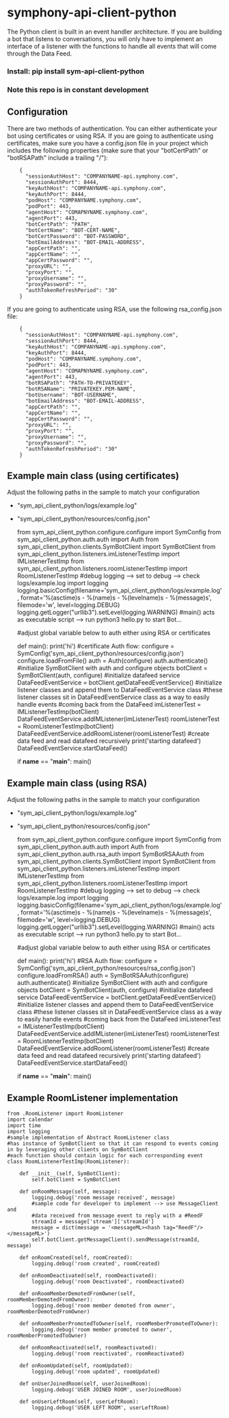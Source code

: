 # symphony-api-client-python
The Python client is built in an event handler architecture. If you are building a bot that listens to conversations, you will only have to implement an interface of a listener with the functions to handle all events that will come through the Data Feed.

### Install: pip install sym-api-client-python
### Note this repo is in constant development


## Configuration
There are two methods of authentication.  You can either authenticate your bot using certificates or using RSA.  If you are going to authenticate using certificates, make sure you have a config.json file in your project which includes the following properties (make sure that your "botCertPath" or "botRSAPath" include a trailing "/"):

        {
          "sessionAuthHost": "COMPANYNAME-api.symphony.com",
          "sessionAuthPort": 8444,
          "keyAuthHost": "COMPANYNAME-api.symphony.com",
          "keyAuthPort": 8444,
          "podHost": "COMPANYNAME.symphony.com",
          "podPort": 443,
          "agentHost": "COMAPNYNAME.symphony.com",
          "agentPort": 443,
          "botCertPath": "PATH",
          "botCertName": "BOT-CERT-NAME",
          "botCertPassword": "BOT-PASSWORD",
          "botEmailAddress": "BOT-EMAIL-ADDRESS",
          "appCertPath": "",
          "appCertName": "",
          "appCertPassword": "",
          "proxyURL": "",
          "proxyPort": "",
          "proxyUsername": "",
          "proxyPassword": "",
          "authTokenRefreshPeriod": "30"
        }

If you are going to authenticate using RSA, use the following rsa_config.json file:

        {
          "sessionAuthHost": "COMPANYNAME-api.symphony.com",
          "sessionAuthPort": 8444,
          "keyAuthHost": "COMPANYNAME-api.symphony.com",
          "keyAuthPort": 8444,
          "podHost": "COMPANYNAME.symphony.com",
          "podPort": 443,
          "agentHost": "COMAPNYNAME.symphony.com",
          "agentPort": 443,
          "botRSAPath": "PATH-TO-PRIVATEKEY",
          "botRSAName": "PRIVATEKEY.PEM-NAME",
          "botUsername": "BOT-USERNAME",
          "botEmailAddress": "BOT-EMAIL-ADDRESS",
          "appCertPath": "",
          "appCertName": "",
          "appCertPassword": "",
          "proxyURL": "",
          "proxyPort": "",
          "proxyUsername": "",
          "proxyPassword": "",
          "authTokenRefreshPeriod": "30"
        }

## Example main class (using certificates)
Adjust the following paths in the sample to match your configuration
 - "sym_api_client_python/logs/example.log"
 - "sym_api_client_python/resources/config.json"

    from sym_api_client_python.configure.configure import SymConfig
    from sym_api_client_python.auth.auth import Auth
    from sym_api_client_python.clients.SymBotClient import SymBotClient
    from sym_api_client_python.listeners.imListenerTestImp import IMListenerTestImp
    from sym_api_client_python.listeners.roomListenerTestImp import RoomListenerTestImp
    #debug logging --> set to debug --> check logs/example.log
    import logging
    logging.basicConfig(filename='sym_api_client_python/logs/example.log', format='%(asctime)s - %(name)s - %(levelname)s - %(message)s', filemode='w', level=logging.DEBUG)
    logging.getLogger("urllib3").setLevel(logging.WARNING)
    #main() acts as executable script --> run python3 hello.py to start Bot...

    #adjust global variable below to auth either using RSA or certificates

    def main():
            print('hi')
            #certificate Auth flow:
            configure = SymConfig('sym_api_client_python/resources/config.json')
            configure.loadFromFile()
            auth = Auth(configure)
            auth.authenticate()
            #initialize SymBotClient with auth and configure objects
            botClient = SymBotClient(auth, configure)
            #initialize datafeed service
            DataFeedEventService = botClient.getDataFeedEventService()
            #initialize listener classes and append them to DataFeedEventService class
            #these listener classes sit in DataFeedEventService class as a way to easily handle events
            #coming back from the DataFeed
            imListenerTest = IMListenerTestImp(botClient)
            DataFeedEventService.addIMListener(imListenerTest)
            roomListenerTest = RoomListenerTestImp(botClient)
            DataFeedEventService.addRoomListener(roomListenerTest)
            #create data feed and read datafeed recursively
            print('starting datafeed')
            DataFeedEventService.startDataFeed()

    if __name__ == "__main__":
        main()

## Example main class (using RSA)
Adjust the following paths in the sample to match your configuration
 - "sym_api_client_python/logs/example.log"
 - "sym_api_client_python/resources/config.json"

    from sym_api_client_python.configure.configure import SymConfig
    from sym_api_client_python.auth.auth import Auth
    from sym_api_client_python.auth.rsa_auth import SymBotRSAAuth
    from sym_api_client_python.clients.SymBotClient import SymBotClient
    from sym_api_client_python.listeners.imListenerTestImp import IMListenerTestImp
    from sym_api_client_python.listeners.roomListenerTestImp import RoomListenerTestImp
    #debug logging --> set to debug --> check logs/example.log
    import logging
    logging.basicConfig(filename='sym_api_client_python/logs/example.log', format='%(asctime)s - %(name)s - %(levelname)s - %(message)s', filemode='w', level=logging.DEBUG)
    logging.getLogger("urllib3").setLevel(logging.WARNING)
    #main() acts as executable script --> run python3 hello.py to start Bot...

    #adjust global variable below to auth either using RSA or certificates

    def main():
            print('hi')
            #RSA Auth flow:
            configure = SymConfig('sym_api_client_python/resources/rsa_config.json')
            configure.loadFromRSA()
            auth = SymBotRSAAuth(configure)
            auth.authenticate()
            #initialize SymBotClient with auth and configure objects
            botClient = SymBotClient(auth, configure)
            #initialize datafeed service
            DataFeedEventService = botClient.getDataFeedEventService()
            #initialize listener classes and append them to DataFeedEventService class
            #these listener classes sit in DataFeedEventService class as a way to easily handle events
            #coming back from the DataFeed
            imListenerTest = IMListenerTestImp(botClient)
            DataFeedEventService.addIMListener(imListenerTest)
            roomListenerTest = RoomListenerTestImp(botClient)
            DataFeedEventService.addRoomListener(roomListenerTest)
            #create data feed and read datafeed recursively
            print('starting datafeed')
            DataFeedEventService.startDataFeed()

    if __name__ == "__main__":
        main()


## Example RoomListener implementation

    from .RoomListener import RoomListener
    import calendar
    import time
    import logging
    #sample implementation of Abstract RoomListener class
    #has instance of SymBotClient so that it can respond to events coming in by leveraging other clients on SymBotClient
    #each function should contain logic for each corresponding event
    class RoomListenerTestImp(RoomListener):

        def __init__(self, SymBotClient):
            self.botClient = SymBotClient

        def onRoomMessage(self, message):
            logging.debug('room message received', message)
            #sample code for developer to implement --> use MessageClient and
            #data received from message event to reply with a #ReedF
            streamId = message['stream']['streamId']
            message = dict(message = '<messageML><hash tag="ReedF"/></messageML>')
            self.botClient.getMessageClient().sendMessage(streamId, message)

        def onRoomCreated(self, roomCreated):
            logging.debug('room created', roomCreated)

        def onRoomDeactivated(self, roomDeactivated):
            logging.debug('room Deactivated', roomDeactivated)

        def onRoomMemberDemotedFromOwner(self, roomMemberDemotedFromOwner):
            logging.debug('room member demoted from owner', roomMemberDemotedFromOwner)

        def onRoomMemberPromotedToOwner(self, roomMemberPromotedToOwner):
            logging.debug('room member promoted to owner', roomMemberPromotedToOwner)

        def onRoomReactivated(self, roomReactivated):
            logging.debug('room reactivated', roomReactivated)

        def onRoomUpdated(self, roomUpdated):
            logging.debug('room updated', roomUpdated)

        def onUserJoinedRoom(self, userJoinedRoom):
            logging.debug('USER JOINED ROOM', userJoinedRoom)

        def onUserLeftRoom(self, userLeftRoom):
            logging.debug('USER LEFT ROOM', userLeftRoom)
